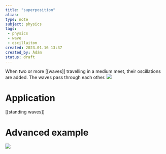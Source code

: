 ```yaml
---
title: "superposition"
alias: 
type: note
subject: physics
tags:
 - physics
 - wave
 - oscillaiton
created: 2023.01.16 13:37
created_by: Ádám
status: draft 
---
```

When two or more [[waves]] travelling in a medium meet, their oscillations are added. 
The waves pass through each other.
![](https://img.brainkart.com/imagebk37/xYK1lWn.jpg)
# Application
[[standing waves]]
# Advanced example
![](https://assets.coursehero.com/study-guides/lumen/images/physics/16-10-superposition-and-interference/Figure_17_10_04a4.jpg)